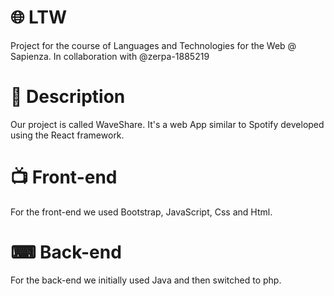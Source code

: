 # 🌐 LTW
Project for the course of Languages and Technologies for the Web @ Sapienza. In collaboration with @zerpa-1885219

# 📄 Description
Our project is called WaveShare. It's a web App similar to Spotify developed using the React framework.

# 📺 Front-end
For the front-end we used Bootstrap, JavaScript, Css and Html.

# ⌨ Back-end
For the back-end we initially used Java and then switched to php.
